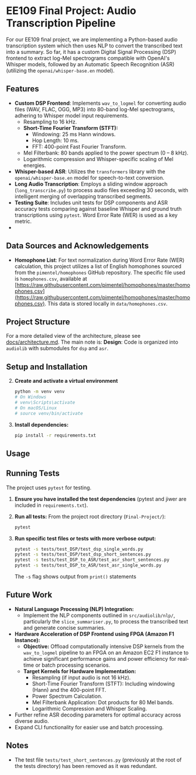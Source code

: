 # EE109 Final Project: Audio Transcription Pipeline

For our EE109 final project, we are implementing a Python-based audio transcription system which then uses NLP to convert the transcribed text into a summary. So far, it has a custom Digital Signal Processing (DSP) frontend to extract log-Mel spectrograms compatible with OpenAI's Whisper models, followed by an Automatic Speech Recognition (ASR) (utilizing the `openai/whisper-base.en` model). 

## Features

*   **Custom DSP Frontend**: Implements `wav_to_logmel` for converting audio files (WAV, FLAC, OGG, MP3) into 80-band log-Mel spectrograms, adhering to Whisper model input requirements.
    *   Resampling to 16 kHz.
    *   **Short-Time Fourier Transform (STFT):**
        *   Windowing: 25 ms Hann windows.
        *   Hop Length: 10 ms.
        *   FFT: 400-point Fast Fourier Transform.
    *   Mel Filterbank: 80 bands applied to the power spectrum (0 – 8 kHz).
    *   Logarithmic compression and Whisper-specific scaling of Mel energies.
*   **Whisper-based ASR**: Utilizes the `transformers` library with the `openai/whisper-base.en` model for speech-to-text conversion.
*   **Long Audio Transcription**: Employs a sliding window approach (`long_transcribe.py`) to process audio files exceeding 30 seconds, with intelligent merging of overlapping transcribed segments.
*   **Testing Suite**: Includes unit tests for DSP components and ASR accuracy tests comparing against baseline Whisper and ground truth transcriptions using `pytest`. Word Error Rate (WER) is used as a key metric.
*   

## Data Sources and Acknowledgements

*   **Homophone List**: For text normalization during Word Error Rate (WER) calculation, this project utilizes a list of English homophones sourced from the `pimentel/homophones` GitHub repository. The specific file used is `homophones.csv`, available at [https://raw.githubusercontent.com/pimentel/homophones/master/homophones.csv](https://raw.githubusercontent.com/pimentel/homophones/master/homophones.csv). This data is stored locally in `data/homophones.csv`.

## Project Structure
For a more detailed view of the architecture, please see [docs/architecture.md](docs/architecture.md). The main note is: 
**Design**: Code is organized into `audiolib` with submodules for `dsp` and `asr`.

## Setup and Installation

2.  **Create and activate a virtual environment**
    ```bash
    python -m venv venv
    # On Windows
    # venv\Scripts\activate
    # On macOS/Linux
    # source venv/bin/activate
    ```

3.  **Install dependencies:**
    ```bash
    pip install -r requirements.txt
    ```

## Usage

## Running Tests

The project uses `pytest` for testing.

1.  **Ensure you have installed the test dependencies** (pytest and jiwer are included in `requirements.txt`).

2.  **Run all tests:**
    From the project root directory (`Final-Project/`):
    ```bash
    pytest
    ```

3.  **Run specific test files or tests with more verbose output:**
    ```bash
    pytest -s tests/test_DSP/test_dsp_single_words.py
    pytest -s tests/test_DSP/test_dsp_short_sentences.py
    pytest -s tests/test_DSP_to_ASR/test_asr_short_sentences.py
    pytest -s tests/test_DSP_to_ASR/test_asr_single_words.py
    ```
    The `-s` flag shows output from `print()` statements

## Future Work

*   **Natural Language Processing (NLP) Integration:**
    *   Implement the NLP components outlined in `src/audiolib/nlp/`, particularly the `slice_summariser.py`, to process the transcribed text and generate concise summaries.
*   **Hardware Acceleration of DSP Frontend using FPGA (Amazon F1 Instance):**
    *   **Objective:** Offload computationally intensive DSP kernels from the `wav_to_logmel` pipeline to an FPGA on an Amazon EC2 F1 instance to achieve significant performance gains and power efficiency for real-time or batch processing scenarios.
    *   **Target Kernels for Hardware Implementation:**
        *   Resampling (if input audio is not 16 kHz).
        *   Short-Time Fourier Transform (STFT): Including windowing (Hann) and the 400-point FFT.
        *   Power Spectrum Calculation.
        *   Mel Filterbank Application: Dot products for 80 Mel bands.
        *   Logarithmic Compression and Whisper Scaling.
*   Further refine ASR decoding parameters for optimal accuracy across diverse audio.
*   Expand CLI functionality for easier use and batch processing.

## Notes
* The test file `tests/test_short_sentences.py` (previously at the root of the tests directory) has been removed as it was redundant.
